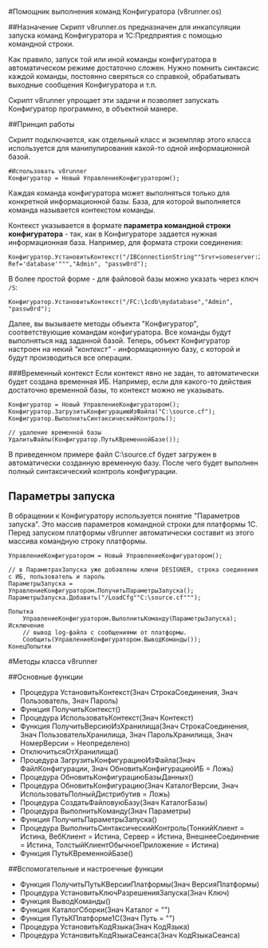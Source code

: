 #Помощник выполнения команд Конфигуратора (v8runner.os)

##Назначение
Скрипт v8runner.os предназначен для инкапсуляции запуска команд Конфигуратора и 1С:Предприятия с помощью командной строки.

Как правило, запуск той или иной команды конфигуратора в автоматическом режиме достаточно сложен. Нужно помнить синтаксис каждой команды, постоянно сверяться со справкой, обрабатывать выходные сообщения Конфигуратора и т.п.

Скрипт v8runner упрощает эти задачи и позволяет запускать Конфигуратор программно, в объектной манере.

##Принцип работы

Скрипт подключается, как отдельный класс и экземпляр этого класса используется для манипулирования какой-то одной информационной базой.

	#Использовать v8runner
	Конфигуратор = Новый УправлениеКонфигуратором();

Каждая команда конфигуратора может выполняться только для конкретной информационной базы. База, для которой выполняется команда называется контекстом команды.

Контекст указывается в формате **параметра командной строки конфигуратора** - так, как в Конфигураторе задается нужная информационная база. Например, для формата строки соединения:

	Конфигуратор.УстановитьКонтекст("/IBConnectionString""Srvr=someserver:2041; Ref='database'""","Admin", "passw0rd");

В более простой форме - для файловой базы можно указать через ключ ```/S```:

	Конфигуратор.УстановитьКонтекст("/FC:\1cdb\mydatabase","Admin", "passw0rd");

Далее, вы вызываете методы объекта "Конфигуратор", соответствующие командам конфигуратора. Все команды будут выполняться над заданной базой. Теперь, объект Конфигуратор настроен на некий *"контекст"* - информационную базу, с которой и будут производиться все операции.

###Временный контекст
Если контекст явно не задан, то автоматически будет создана временная ИБ. Например, если для какого-то действия достаточно временной базы, то контекст можно не указывать.

	Конфигуратор = Новый УправлениеКонфигуратором();
	Конфигуратор.ЗагрузитьКонфигурациюИзФайла("C:\source.cf");
	Конфигуратор.ВыполнитьСинтаксическийКонтроль();

	// удаление временной базы
	УдалитьФайлы(Конфигуратор.ПутьКВременнойБазе());

В приведенном примере файл C:\source.cf будет загружен в автоматически созданную временную базу. После чего будет выполнен полный синтаксический контроль конфигурации.

## Параметры запуска
В обращении к Конфигуратору используется понятие "Параметров запуска". Это массив параметров командной строки для платформы 1С. Перед запуском платформы v8runner автоматически составит из этого массива командную строку платформы.

	УправлениеКонфигуратором = Новый УправлениеКонфигуратором();	
	
	// в ПараметрахЗапуска уже добавлены ключи DESIGNER, строка соединения с ИБ, пользователь и пароль
	ПараметрыЗапуска = УправлениеКонфигуратором.ПолучитьПараметрыЗапуска();
	ПараметрыЗапуска.Добавить("/LoadCfg""C:\source.cf"""); 
	
	Попытка
		УправлениеКонфигуратором.ВыполнитьКоманду(ПараметрыЗапуска);
	Исключение
		// вывод log-файла с сообщениями от платформы.
		Сообщить(УправлениеКонфигуратором.ВыводКоманды());
	КонецПопытки

#Методы класса v8runner

##Основные функции
- Процедура УстановитьКонтекст(Знач СтрокаСоединения, Знач Пользователь, Знач Пароль) 
- Функция ПолучитьКонтекст()
- Процедура ИспользоватьКонтекст(Знач Контекст) 
- Функция ПолучитьВерсиюИзХранилища(Знач СтрокаСоединения, Знач ПользовательХранилища, Знач ПарольХранилища, Знач НомерВерсии = Неопределено) 
- ОтключитьсяОтХранилища()
- Процедура ЗагрузитьКонфигурациюИзФайла(Знач ФайлКонфигурации, Знач ОбновитьКонфигурациюИБ = Ложь)
- Процедура ОбновитьКонфигурациюБазыДанных()
- Процедура ОбновитьКонфигурацию(Знач КаталогВерсии, Знач ИспользоватьПолныйДистрибутив = Ложь)
- Процедура СоздатьФайловуюБазу(Знач КаталогБазы)
- Процедура ВыполнитьКоманду(Знач Параметры)
- Функция ПолучитьПараметрыЗапуска()
- Процедура ВыполнитьСинтаксическийКонтроль(ТонкийКлиент = Истина, ВебКлиент = Истина, Сервер = Истина, ВнешнееСоединение = Истина, ТолстыйКлиентОбычноеПриложение = Истина)
- Функция ПутьКВременнойБазе()

##Вспомогательные и настроечные функции
- Функция ПолучитьПутьКВерсииПлатформы(Знач ВерсияПлатформы)
- Процедура УстановитьКлючРазрешенияЗапуска(Знач Ключ)
- Функция ВыводКоманды()
- Функция КаталогСборки(Знач Каталог = "")
- Функция ПутьКПлатформе1С(Знач Путь = "")
- Процедура УстановитьКодЯзыка(Знач КодЯзыка)
- Процедура УстановитьКодЯзыкаСеанса(Знач КодЯзыкаСеанса)